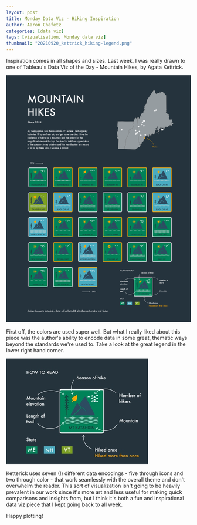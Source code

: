```yaml
---
layout: post
title: Monday Data Viz - Hiking Inspiration
author: Aaron Chafetz
categories: [data viz]
tags: [vizualisation, Monday data viz]
thumbnail: "20210920_kettrick_hiking-legend.png"
---
```


Inspiration comes in all shapes and sizes. Last week, I was really drawn to one of Tableau's Data Viz of the Day - Mountain Hikes, by Agata Kettrick.

![mountain hikes visualization](/assets/images/posts/20210920_kettrick_hiking-viz.png)

First off, the colors are used super well. But what I really liked about this piece was the author's ability to encode data in some great, thematic ways beyond the standards we're used to. Take a look at the great legend in the lower right hand corner.

![Annoatated legend](/assets/images/posts/20210920_kettrick_hiking-legend.png)

Ketterick uses seven (!) different data encodings - five through icons and two through color - that work seamlessly with the overall theme and don't overwhelm the reader. This sort of visualization isn't going to be heavily prevalent in our work since it's more art and less useful for making quick comparisons and insights from, but I think it's both a fun and inspirational data viz piece that I kept going back to all week.

Happy plotting!
